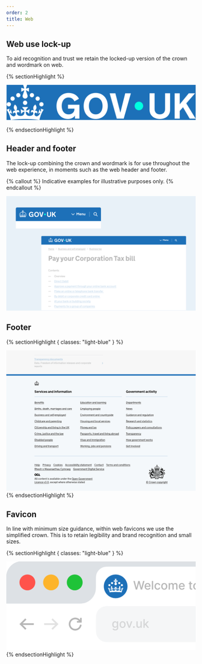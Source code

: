```yaml
---
order: 2
title: Web
---
```


## Web use lock-up

To aid recognition and trust we retain the locked-up version of the crown and wordmark on web.

{% sectionHighlight %}

<div class="flex-center img-scale">

![](./web-logo-primary.svg)

</div>
{% endsectionHighlight %}

## Header and footer

The lock-up combining the crown and wordmark is for use throughout the web experience, in moments such as the web header and footer.

{% callout %}
Indicative examples for illustrative purposes only.
{% endcallout %}

![Screenshot showing web header on mobile and desktop.](./web-headers-grouped.png)

## Footer

{% sectionHighlight { classes: "light-blue" } %}

<!-- TODO: There is no text in the PDF but should have something here -->

![Screenshot showing web footer on desktop.](./web-footer-example.png)
{% endsectionHighlight %}

## Favicon

In line with minimum size guidance, within web favicons we use the simplified crown. This is to retain legibility and brand recognition and small sizes.

{% sectionHighlight { classes: "light-blue" } %}

![Mockup showing the favicon in a browser tab.](./favicon.png)
{% endsectionHighlight %}
